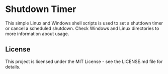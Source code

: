 # Shutdown Timer

This simple Linux and Windows shell scripts is used to set a shutdown timer or cancel a scheduled shutdown. Check Windows and Linux directories to more information about usage.

## License

This project is licensed under the MIT License - see the LICENSE.md file for details.
